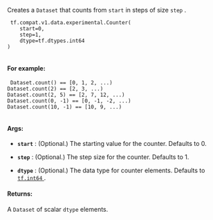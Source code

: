Creates a  `Dataset`  that counts from  `start`  in steps of size  `step` .



```
 tf.compat.v1.data.experimental.Counter(
    start=0,
    step=1,
    dtype=tf.dtypes.int64
)
 
```



#### For example:


```
 Dataset.count() == [0, 1, 2, ...)
Dataset.count(2) == [2, 3, ...)
Dataset.count(2, 5) == [2, 7, 12, ...)
Dataset.count(0, -1) == [0, -1, -2, ...)
Dataset.count(10, -1) == [10, 9, ...)
 
```



#### Args:

- **`start`** : (Optional.) The starting value for the counter. Defaults to 0.

- **`step`** : (Optional.) The step size for the counter. Defaults to 1.

- **`dtype`** : (Optional.) The data type for counter elements. Defaults to
[ `tf.int64` ](https://tensorflow.google.cn/api_docs/python/tf#int64).



#### Returns:
A  `Dataset`  of scalar  `dtype`  elements.

